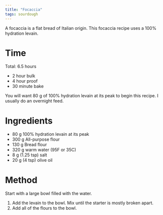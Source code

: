 ```yaml
---
title: "Focaccia"
tags: sourdough
---
```


A focaccia is a flat bread of Italian origin. This focaccia recipe uses a 100% hydration levain.

# Time
Total: 6.5 hours
- 2 hour bulk
- 4 hour proof
- 30 minute bake

You will want 80 g of 100% hydration levain at its peak to begin this recipe. I usually do an overnight feed.

# Ingredients
- 80 g 100% hydration levain at its peak
- 300 g All-purpose flour
- 130 g Bread flour
- 320 g warm water (95F or 35C)
- 8 g (1.25 tsp) salt
- 20 g (4 tsp) olive oil

# Method
Start with a large bowl filled with the water.
1. Add the levain to the bowl. Mix until the starter is mostly broken apart.
2. Add all of the flours to the bowl. 
